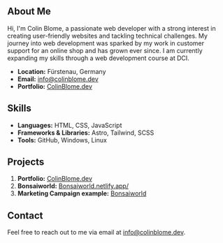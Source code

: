 ## About Me

Hi, I'm Colin Blome, a passionate web developer with a strong interest in creating user-friendly websites and tackling technical challenges. My journey into web development was sparked by my work in customer support for an online shop and has grown ever since. I am currently expanding my skills through a web development course at DCI.

- **Location:** Fürstenau, Germany
- **Email:** info@colinblome.dev
- **Portfolio:** [ColinBlome.dev](https://colinblome.dev/) 

## Skills

- **Languages:** HTML, CSS, JavaScript
- **Frameworks & Libraries:** Astro, Tailwind, SCSS
- **Tools:** GitHub, Windows, Linux

## Projects

1. **Portfolio:** [ColinBlome.dev](https://colinblome.dev/) 
2. **Bonsaiworld:** [Bonsaiworld.netlify.app/](https://bonsaiworld.netlify.app/)
3. **Marketing Campaign example:** [Bonsaiworld](https://www.canva.com/design/DAGBc48w39w/bc-CJ_qwSN3KxtlTtbQlmg/view?utm_content=DAGBc48w39w&utm_campaign=designshare&utm_medium=link&utm_source=editor)

## Contact

Feel free to reach out to me via email at [info@colinblome.dev](mailto:info@colinblome.dev).
